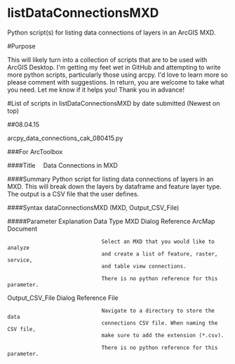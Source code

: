 # listDataConnectionsMXD
Python script(s) for listing data connections of layers in an ArcGIS MXD.

#Purpose

This will likely turn into a collection of scripts that are to be used with ArcGIS Desktop. I'm getting my feet wet in GitHub and attempting to write more python scripts, particularly those using arcpy. I'd love to learn more so please comment with suggestions. In return, you are welcome to take what you need. Let me know if it helps you! Thank you in advance!

#List of scripts in listDataConnectionsMXD by date submitted
(Newest on top)

##08.04.15

arcpy_data_connections_cak_080415.py

###For ArcToolbox

####Title  Data Connections in MXD

####Summary
Python script for listing data connections of layers in an MXD. This will break down the layers by dataframe and feature layer type. The output is a CSV file that the user defines.

####Syntax
dataConnectionsMXD (MXD, Output_CSV_File) 

#####Parameter                    Explanation Data                                  Type 
MXD                               Dialog Reference                                  ArcMap Document

                                  Select an MXD that you would like to analyze 
                                  and create a list of feature, raster, service, 
                                  and table view connections.

                                  There is no python reference for this parameter.
  
Output_CSV_File                   Dialog Reference                                  File

                                  Navigate to a directory to store the data 
                                  connections CSV file. When naming the CSV file, 
                                  make sure to add the extension (*.csv).

                                  There is no python reference for this parameter.
  


